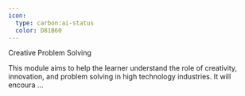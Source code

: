 ```yaml
---
icon:
  type: carbon:ai-status
  color: D81B60
---
```

Creative Problem Solving

This module aims to help the learner understand the role of creativity, innovation, and problem solving in high technology industries. It will encoura ... 
